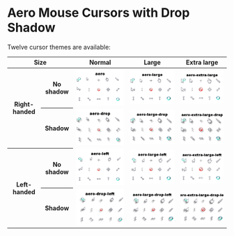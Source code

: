 # Aero Mouse Cursors with Drop Shadow

Twelve cursor themes are available:

<table>
	<thead>
		<tr>
			<th colspan="2">Size</th>
			<th>Normal</th>
			<th>Large</th>
			<th>Extra large</th>
		</tr>
	</thead>
	<tbody>
		<tr>
			<th rowspan="2">Right-handed</th>
			<th>No shadow</th>
			<td><img title="aero-MNR" src="screenshots/aero-MNR.png"></td>
			<td><img title="aero-LNR" src="screenshots/aero-LNR.png"></td>
			<td><img title="aero-XNR" src="screenshots/aero-XNR.png"></td>
		</tr>
		<tr>
			<th>Shadow</th>
			<td><img title="aero-MDR" src="screenshots/aero-MDR.png"></td>
			<td><img title="aero-LDR" src="screenshots/aero-LDR.png"></td>
			<td><img title="aero-XDR" src="screenshots/aero-XDR.png"></td>
		</tr>
		<tr>
			<th rowspan="2">Left-handed</th>
			<th>No shadow</th>
			<td><img title="aero-MNL" src="screenshots/aero-MNL.png"></td>
			<td><img title="aero-LNL" src="screenshots/aero-LNL.png"></td>
			<td><img title="aero-XNL" src="screenshots/aero-XNL.png"></td>
		</tr>
		<tr>
			<th>Shadow</th>
			<td><img title="aero-MDL" src="screenshots/aero-MDL.png"></td>
			<td><img title="aero-LDL" src="screenshots/aero-LDL.png"></td>
			<td><img title="aero-XDL" src="screenshots/aero-XDL.png"></td>
		</tr>
	</tbody>
</table>